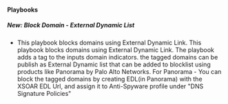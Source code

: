 
#### Playbooks
##### New: Block Domain - External Dynamic List
- This playbook blocks domains using External Dynamic Link.
This playbook blocks domains using External Dynamic Link. The playbook adds a tag to the inputs domain indicators. the tagged domains can be publish as External Dynamic list that can be added to blocklist using products like Panorama by Palo Alto Networks. For Panorama - You can block the tagged domains by creating EDL(in Panorama) with the XSOAR EDL Url, and assign it to Anti-Spyware profile under "DNS Signature Policies"